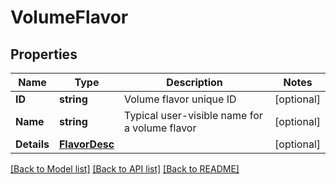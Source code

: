 # VolumeFlavor

## Properties

Name | Type | Description | Notes
------------ | ------------- | ------------- | -------------
**ID** | **string** | Volume flavor unique ID | [optional] 
**Name** | **string** | Typical user-visible name for a volume flavor | [optional] 
**Details** | [**FlavorDesc**](FlavorDesc.md) |  | [optional] 

[[Back to Model list]](../README.md#documentation-for-models) [[Back to API list]](../README.md#documentation-for-api-endpoints) [[Back to README]](../README.md)


